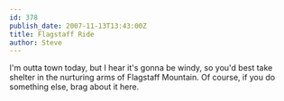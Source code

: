 ```yaml
---
id: 378
publish_date: 2007-11-13T13:43:00Z
title: Flagstaff Ride
author: Steve
---
```

I'm outta town today, but I hear it's gonna be windy, so you'd best take shelter in the nurturing arms of Flagstaff Mountain. Of course, if you do something else, brag about it here.
